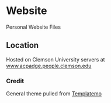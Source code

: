 # Website
Personal Website Files

## Location
Hosted on Clemson University servers at www.acpadge.people.clemson.edu

### Credit
General theme pulled from [Templatemo](www.templatemo.com/tm-493-snapshot)

